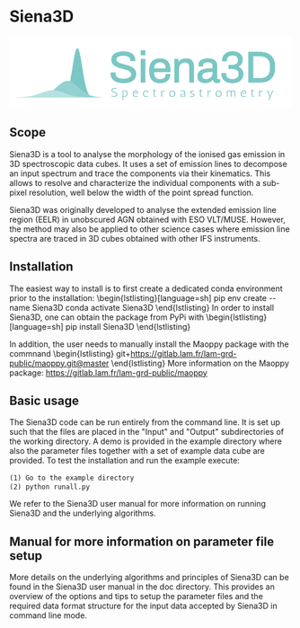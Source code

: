 # Siena3D

![Siena3D](https://github.com/nicowinkel/Siena3D/blob/main/src/siena3d/data/logo.png)

## Scope
Siena3D is a tool to analyse the morphology of the ionised gas emission in 3D spectroscopic data cubes.
It uses a set of emission lines to decompose an input spectrum and trace the components via their kinematics.
This allows to resolve and  characterize the individual components with a sub-pixel resolution,
well below the width of the point spread function.

Siena3D was originally developed to analyse the extended emission line region (EELR) in unobscured AGN obtained with
ESO VLT/MUSE. However, the method may also be applied to other science cases where emission line spectra are traced in
3D cubes obtained with other IFS instruments.

## Installation
The easiest way to install is to first create a dedicated conda environment prior to the installation:
\begin{lstlisting}[language=sh]
  pip env create --name Siena3D
  conda activate Siena3D
\end{lstlisting}
In order to install Siena3D, one can obtain the package from PyPi with
\begin{lstlisting}[language=sh]
    pip install Siena3D
\end{lstlisting}

In addition, the user needs to manually install the Maoppy package with the commnand
\begin{lstlisting}
  git+https://gitlab.lam.fr/lam-grd-public/maoppy.git@master
\end{lstlisting}
More information on the Maoppy package: https://gitlab.lam.fr/lam-grd-public/maoppy

## Basic usage
The Siena3D code can be run entirely from the command line.  It is set up such that the files are placed in the "Input"
and "Output" subdirectories of the working directory.
A demo is provided in the example directory where also the parameter files together with a set of example data cube are provided.
To test the installation and run the example execute:

    (1) Go to the example directory
    (2) python runall.py

We refer to the Siena3D user manual for more information on running Siena3D and the underlying algorithms.

## Manual for more information on parameter file setup
More details on the underlying algorithms and principles of Siena3D can be found in the Siena3D user manual in the doc
directory. This provides an overview of the options and tips to setup the parameter files and the required data format
structure for the input data accepted by Siena3D in command line mode.
